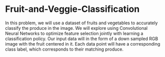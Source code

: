 # Fruit-and-Veggie-Classification
In this problem, we will use a dataset of fruits and vegetables to accurately classify the produce in the image. We will explore using Convolutional Neural Networks to optimize feature selection jointly with learning a classification policy. Our input data will in the form of a down sampled RGB image with the fruit centered in it. Each data point will have a corresponding class label, which corresponds to their matching produce.
